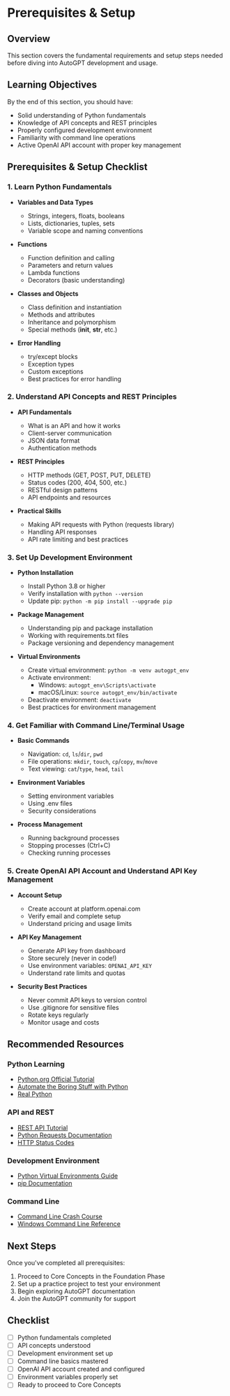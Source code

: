 # Prerequisites & Setup

## Overview
This section covers the fundamental requirements and setup steps needed before diving into AutoGPT development and usage.

## Learning Objectives
By the end of this section, you should have:
- Solid understanding of Python fundamentals
- Knowledge of API concepts and REST principles
- Properly configured development environment
- Familiarity with command line operations
- Active OpenAI API account with proper key management

## Prerequisites & Setup Checklist

### 1. Learn Python Fundamentals
- **Variables and Data Types**
  - Strings, integers, floats, booleans
  - Lists, dictionaries, tuples, sets
  - Variable scope and naming conventions

- **Functions**
  - Function definition and calling
  - Parameters and return values
  - Lambda functions
  - Decorators (basic understanding)

- **Classes and Objects**
  - Class definition and instantiation
  - Methods and attributes
  - Inheritance and polymorphism
  - Special methods (__init__, __str__, etc.)

- **Error Handling**
  - try/except blocks
  - Exception types
  - Custom exceptions
  - Best practices for error handling

### 2. Understand API Concepts and REST Principles
- **API Fundamentals**
  - What is an API and how it works
  - Client-server communication
  - JSON data format
  - Authentication methods

- **REST Principles**
  - HTTP methods (GET, POST, PUT, DELETE)
  - Status codes (200, 404, 500, etc.)
  - RESTful design patterns
  - API endpoints and resources

- **Practical Skills**
  - Making API requests with Python (requests library)
  - Handling API responses
  - API rate limiting and best practices

### 3. Set Up Development Environment
- **Python Installation**
  - Install Python 3.8 or higher
  - Verify installation with `python --version`
  - Update pip: `python -m pip install --upgrade pip`

- **Package Management**
  - Understanding pip and package installation
  - Working with requirements.txt files
  - Package versioning and dependency management

- **Virtual Environments**
  - Create virtual environment: `python -m venv autogpt_env`
  - Activate environment:
    - Windows: `autogpt_env\Scripts\activate`
    - macOS/Linux: `source autogpt_env/bin/activate`
  - Deactivate environment: `deactivate`
  - Best practices for environment management

### 4. Get Familiar with Command Line/Terminal Usage
- **Basic Commands**
  - Navigation: `cd`, `ls`/`dir`, `pwd`
  - File operations: `mkdir`, `touch`, `cp`/`copy`, `mv`/`move`
  - Text viewing: `cat`/`type`, `head`, `tail`

- **Environment Variables**
  - Setting environment variables
  - Using .env files
  - Security considerations

- **Process Management**
  - Running background processes
  - Stopping processes (Ctrl+C)
  - Checking running processes

### 5. Create OpenAI API Account and Understand API Key Management
- **Account Setup**
  - Create account at platform.openai.com
  - Verify email and complete setup
  - Understand pricing and usage limits

- **API Key Management**
  - Generate API key from dashboard
  - Store securely (never in code!)
  - Use environment variables: `OPENAI_API_KEY`
  - Understand rate limits and quotas

- **Security Best Practices**
  - Never commit API keys to version control
  - Use .gitignore for sensitive files
  - Rotate keys regularly
  - Monitor usage and costs

## Recommended Resources

### Python Learning
- [Python.org Official Tutorial](https://docs.python.org/3/tutorial/)
- [Automate the Boring Stuff with Python](https://automatetheboringstuff.com/)
- [Real Python](https://realpython.com/)

### API and REST
- [REST API Tutorial](https://restfulapi.net/)
- [Python Requests Documentation](https://docs.python-requests.org/)
- [HTTP Status Codes](https://httpstatuses.com/)

### Development Environment
- [Python Virtual Environments Guide](https://docs.python.org/3/library/venv.html)
- [pip Documentation](https://pip.pypa.io/en/stable/)

### Command Line
- [Command Line Crash Course](https://learnpythonthehardway.org/book/appendixa.html)
- [Windows Command Line Reference](https://docs.microsoft.com/en-us/windows-server/administration/windows-commands/)

## Next Steps
Once you've completed all prerequisites:
1. Proceed to Core Concepts in the Foundation Phase
2. Set up a practice project to test your environment
3. Begin exploring AutoGPT documentation
4. Join the AutoGPT community for support

## Checklist
- [ ] Python fundamentals completed
- [ ] API concepts understood
- [ ] Development environment set up
- [ ] Command line basics mastered
- [ ] OpenAI API account created and configured
- [ ] Environment variables properly set
- [ ] Ready to proceed to Core Concepts
